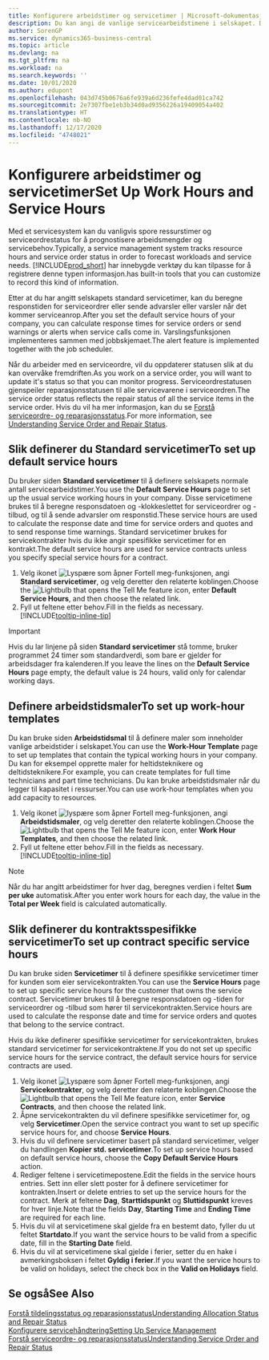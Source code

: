 ```yaml
---
title: Konfigurere arbeidstimer og servicetimer | Microsoft-dokumentasjon
description: Du kan angi de vanlige servicearbeidstimene i selskapet. Disse servicetimene brukes til å beregne responsdatoen og -klokkeslettet for serviceordrer og -tilbud, og til å sende advarsler om responstid.
author: SorenGP
ms.service: dynamics365-business-central
ms.topic: article
ms.devlang: na
ms.tgt_pltfrm: na
ms.workload: na
ms.search.keywords: ''
ms.date: 10/01/2020
ms.author: edupont
ms.openlocfilehash: 043d745b0676a6fe939a6d236fefe4dad01ca742
ms.sourcegitcommit: 2e7307fbe1eb3b34d0ad9356226a19409054a402
ms.translationtype: HT
ms.contentlocale: nb-NO
ms.lasthandoff: 12/17/2020
ms.locfileid: "4748021"
---
```

# <a name="set-up-work-hours-and-service-hours"></a><span data-ttu-id="0b40d-104">Konfigurere arbeidstimer og servicetimer</span><span class="sxs-lookup"><span data-stu-id="0b40d-104">Set Up Work Hours and Service Hours</span></span>
<span data-ttu-id="0b40d-105">Med et servicesystem kan du vanligvis spore ressurstimer og serviceordrestatus for å prognostisere arbeidsmengder og servicebehov.</span><span class="sxs-lookup"><span data-stu-id="0b40d-105">Typically, a service management system tracks resource hours and service order status in order to forecast workloads and service needs.</span></span> [!INCLUDE[prod_short](includes/prod_short.md)] <span data-ttu-id="0b40d-106">har innebygde verktøy du kan tilpasse for å registrere denne typen informasjon.</span><span class="sxs-lookup"><span data-stu-id="0b40d-106">has built-in tools that you can customize to record this kind of information.</span></span>  
  
<span data-ttu-id="0b40d-107">Etter at du har angitt selskapets standard servicetimer, kan du beregne responstiden for serviceordrer eller sende advarsler eller varsler når det kommer serviceanrop.</span><span class="sxs-lookup"><span data-stu-id="0b40d-107">After you set the default service hours of your company, you can calculate response times for service orders or send warnings or alerts when service calls come in.</span></span> <span data-ttu-id="0b40d-108">Varslingsfunksjonen implementeres sammen med jobbskjemaet.</span><span class="sxs-lookup"><span data-stu-id="0b40d-108">The alert feature is implemented together with the job scheduler.</span></span>   
  
<span data-ttu-id="0b40d-109">Når du arbeider med en serviceordre, vil du oppdaterer statusen slik at du kan overvåke fremdriften.</span><span class="sxs-lookup"><span data-stu-id="0b40d-109">As you work on a service order, you will want to update it's status so that you can monitor progress.</span></span> <span data-ttu-id="0b40d-110">Serviceordrestatusen gjenspeiler reparasjonsstatusen til alle servicevarene i serviceordren.</span><span class="sxs-lookup"><span data-stu-id="0b40d-110">The service order status reflects the repair status of all the service items in the service order.</span></span> <span data-ttu-id="0b40d-111">Hvis du vil ha mer informasjon, kan du se [Forstå serviceordre- og reparasjonsstatus](service-order-repair-status.md).</span><span class="sxs-lookup"><span data-stu-id="0b40d-111">For more information, see [Understanding Service Order and Repair Status](service-order-repair-status.md).</span></span> 

## <a name="to-set-up-default-service-hours"></a><span data-ttu-id="0b40d-112">Slik definerer du Standard servicetimer</span><span class="sxs-lookup"><span data-stu-id="0b40d-112">To set up default service hours</span></span>  
<span data-ttu-id="0b40d-113">Du bruker siden **Standard servicetimer** til å definere selskapets normale antall servicearbeidstimer.</span><span class="sxs-lookup"><span data-stu-id="0b40d-113">You use the **Default Service Hours** page to set up the usual service working hours in your company.</span></span> <span data-ttu-id="0b40d-114">Disse servicetimene brukes til å beregne responsdatoen og -klokkeslettet for serviceordrer og -tilbud, og til å sende advarsler om responstid.</span><span class="sxs-lookup"><span data-stu-id="0b40d-114">These service hours are used to calculate the response date and time for service orders and quotes and to send response time warnings.</span></span> <span data-ttu-id="0b40d-115">Standard servicetimer brukes for servicekontrakter hvis du ikke angir spesifikke servicetimer for en kontrakt.</span><span class="sxs-lookup"><span data-stu-id="0b40d-115">The default service hours are used for service contracts unless you specify special service hours for a contract.</span></span>  
  
1. <span data-ttu-id="0b40d-116">Velg ikonet ![Lyspære som åpner Fortell meg-funksjonen](media/ui-search/search_small.png "Fortell hva du vil gjøre"), angi **Standard servicetimer**, og velg deretter den relaterte koblingen.</span><span class="sxs-lookup"><span data-stu-id="0b40d-116">Choose the ![Lightbulb that opens the Tell Me feature](media/ui-search/search_small.png "Tell me what you want to do") icon, enter **Default Service Hours**, and then choose the related link.</span></span>  
2. <span data-ttu-id="0b40d-117">Fyll ut feltene etter behov.</span><span class="sxs-lookup"><span data-stu-id="0b40d-117">Fill in the fields as necessary.</span></span> [!INCLUDE[tooltip-inline-tip](includes/tooltip-inline-tip_md.md)]  
  
> [!IMPORTANT]  
>  <span data-ttu-id="0b40d-118">Hvis du lar linjene på siden **Standard servicetimer** stå tomme, bruker programmet 24 timer som standardverdi, som bare er gjelder for arbeidsdager fra kalenderen.</span><span class="sxs-lookup"><span data-stu-id="0b40d-118">If you leave the lines on the **Default Service Hours** page empty, the default value is 24 hours, valid only for calendar working days.</span></span>  
  
## <a name="to-set-up-work-hour-templates"></a><span data-ttu-id="0b40d-119">Definere arbeidstidsmaler</span><span class="sxs-lookup"><span data-stu-id="0b40d-119">To set up work-hour templates</span></span>
<span data-ttu-id="0b40d-120">Du kan bruke siden **Arbeidstidsmal** til å definere maler som inneholder vanlige arbeidstider i selskapet.</span><span class="sxs-lookup"><span data-stu-id="0b40d-120">You can use the **Work-Hour Template** page to set up templates that contain the typical working hours in your company.</span></span> <span data-ttu-id="0b40d-121">Du kan for eksempel opprette maler for heltidsteknikere og deltidsteknikere.</span><span class="sxs-lookup"><span data-stu-id="0b40d-121">For example, you can create templates for full time technicians and part time technicians.</span></span> <span data-ttu-id="0b40d-122">Du kan bruke arbeidstidsmaler når du legger til kapasitet i ressurser.</span><span class="sxs-lookup"><span data-stu-id="0b40d-122">You can use work-hour templates when you add capacity to resources.</span></span>  
  
1. <span data-ttu-id="0b40d-123">Velg ikonet ![lyspære som åpner Fortell meg-funksjonen](media/ui-search/search_small.png "Fortell hva du vil gjøre"), angi **Arbeidstidsmaler**, og velg deretter den relaterte koblingen.</span><span class="sxs-lookup"><span data-stu-id="0b40d-123">Choose the ![Lightbulb that opens the Tell Me feature](media/ui-search/search_small.png "Tell me what you want to do") icon, enter **Work Hour Templates**, and then choose the related link.</span></span>  
2. <span data-ttu-id="0b40d-124">Fyll ut feltene etter behov.</span><span class="sxs-lookup"><span data-stu-id="0b40d-124">Fill in the fields as necessary.</span></span> [!INCLUDE[tooltip-inline-tip](includes/tooltip-inline-tip_md.md)]  
  
> [!Note]
> <span data-ttu-id="0b40d-125">Når du har angitt arbeidstimer for hver dag, beregnes verdien i feltet **Sum per uke** automatisk.</span><span class="sxs-lookup"><span data-stu-id="0b40d-125">After you enter work hours for each day, the value in the **Total per Week** field is calculated automatically.</span></span>  

## <a name="to-set-up-contract-specific-service-hours"></a><span data-ttu-id="0b40d-126">Slik definerer du kontraktsspesifikke servicetimer</span><span class="sxs-lookup"><span data-stu-id="0b40d-126">To set up contract specific service hours</span></span>  
<span data-ttu-id="0b40d-127">Du kan bruke siden **Servicetimer** til å definere spesifikke servicetimer timer for kunden som eier servicekontrakten.</span><span class="sxs-lookup"><span data-stu-id="0b40d-127">You can use the **Service Hours** page to set up specific service hours for the customer that owns the service contract.</span></span> <span data-ttu-id="0b40d-128">Servicetimer brukes til å beregne responsdatoen og -tiden for serviceordrer og -tilbud som hører til servicekontrakten.</span><span class="sxs-lookup"><span data-stu-id="0b40d-128">Service hours are used to calculate the response date and time for service orders and quotes that belong to the service contract.</span></span>  
  
<span data-ttu-id="0b40d-129">Hvis du ikke definerer spesifikke servicetimer for servicekontrakten, brukes standard servicetimer for servicekontraktene.</span><span class="sxs-lookup"><span data-stu-id="0b40d-129">If you do not set up specific service hours for the service contract, the default service hours for service contracts are used.</span></span>  
  
1. <span data-ttu-id="0b40d-130">Velg ikonet ![Lyspære som åpner Fortell meg-funksjonen](media/ui-search/search_small.png "Fortell hva du vil gjøre"), angi **Servicekontrakter**, og velg deretter den relaterte koblingen.</span><span class="sxs-lookup"><span data-stu-id="0b40d-130">Choose the ![Lightbulb that opens the Tell Me feature](media/ui-search/search_small.png "Tell me what you want to do") icon, enter **Service Contracts**, and then choose the related link.</span></span>  
2. <span data-ttu-id="0b40d-131">Åpne servicekontrakten du vil definere spesifikke servicetimer for, og velg **Servicetimer**.</span><span class="sxs-lookup"><span data-stu-id="0b40d-131">Open the service contract you want to set up specific service hours for, and choose **Service Hours**.</span></span>  
4. <span data-ttu-id="0b40d-132">Hvis du vil definere servicetimer basert på standard servicetimer, velger du handlingen **Kopier std. servicetimer**.</span><span class="sxs-lookup"><span data-stu-id="0b40d-132">To set up service hours based on default service hours, choose the **Copy Default Service Hours** action.</span></span>  
5. <span data-ttu-id="0b40d-133">Rediger feltene i servicetimepostene.</span><span class="sxs-lookup"><span data-stu-id="0b40d-133">Edit the fields in the service hours entries.</span></span> <span data-ttu-id="0b40d-134">Sett inn eller slett poster for å definere servicetimer for kontrakten.</span><span class="sxs-lookup"><span data-stu-id="0b40d-134">Insert or delete entries to set up the service hours for the contract.</span></span> <span data-ttu-id="0b40d-135">Merk at feltene **Dag**, **Starttidspunkt** og **Sluttidspunkt** kreves for hver linje.</span><span class="sxs-lookup"><span data-stu-id="0b40d-135">Note that the fields **Day**, **Starting Time** and **Ending Time** are required for each line.</span></span>  
6. <span data-ttu-id="0b40d-136">Hvis du vil at servicetimene skal gjelde fra en bestemt dato, fyller du ut feltet **Startdato**.</span><span class="sxs-lookup"><span data-stu-id="0b40d-136">If you want the service hours to be valid from a specific date, fill in the **Starting Date** field.</span></span>  
7. <span data-ttu-id="0b40d-137">Hvis du vil at servicetimene skal gjelde i ferier, setter du en hake i avmerkingsboksen i feltet **Gyldig i ferier**.</span><span class="sxs-lookup"><span data-stu-id="0b40d-137">If you want the service hours to be valid on holidays, select the check box in the **Valid on Holidays** field.</span></span>  

## <a name="see-also"></a><span data-ttu-id="0b40d-138">Se også</span><span class="sxs-lookup"><span data-stu-id="0b40d-138">See Also</span></span>  
[<span data-ttu-id="0b40d-139">Forstå tildelingsstatus og reparasjonsstatus</span><span class="sxs-lookup"><span data-stu-id="0b40d-139">Understanding Allocation Status and Repair Status</span></span>](service-allocation-status-and-repair-status.md)  
[<span data-ttu-id="0b40d-140">Konfigurere servicehåndtering</span><span class="sxs-lookup"><span data-stu-id="0b40d-140">Setting Up Service Management</span></span>](service-setup-service.md)  
[<span data-ttu-id="0b40d-141">Forstå serviceordre- og reparasjonsstatus</span><span class="sxs-lookup"><span data-stu-id="0b40d-141">Understanding Service Order and Repair Status</span></span>](service-order-repair-status.md)  

